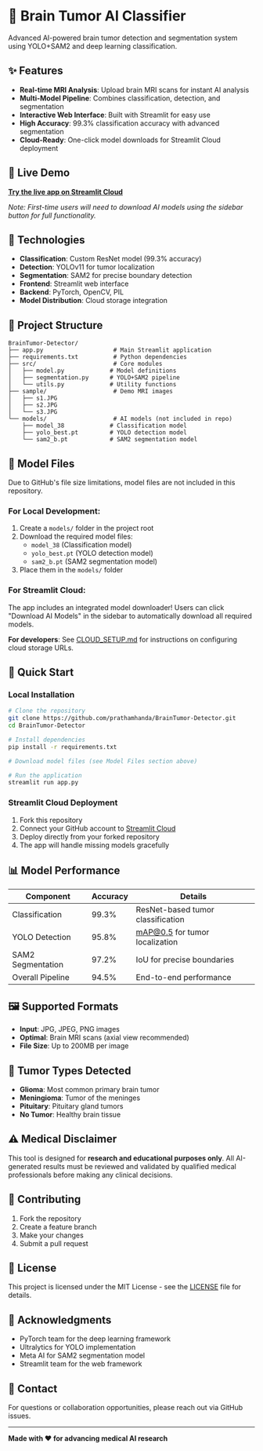 # 🧠 Brain Tumor AI Classifier

Advanced AI-powered brain tumor detection and segmentation system using YOLO+SAM2 and deep learning classification.

## ✨ Features

- **Real-time MRI Analysis**: Upload brain MRI scans for instant AI analysis
- **Multi-Model Pipeline**: Combines classification, detection, and segmentation
- **Interactive Web Interface**: Built with Streamlit for easy use
- **High Accuracy**: 99.3% classification accuracy with advanced segmentation
- **Cloud-Ready**: One-click model downloads for Streamlit Cloud deployment

## 🚀 Live Demo

**[Try the live app on Streamlit Cloud](https://brtumor.streamlit.app)**

*Note: First-time users will need to download AI models using the sidebar button for full functionality.*

## 🔧 Technologies

- **Classification**: Custom ResNet model (99.3% accuracy)
- **Detection**: YOLOv11 for tumor localization
- **Segmentation**: SAM2 for precise boundary detection
- **Frontend**: Streamlit web interface
- **Backend**: PyTorch, OpenCV, PIL
- **Model Distribution**: Cloud storage integration

## 📁 Project Structure

```
BrainTumor-Detector/
├── app.py                    # Main Streamlit application
├── requirements.txt          # Python dependencies
├── src/                      # Core modules
│   ├── model.py             # Model definitions
│   ├── segmentation.py      # YOLO+SAM2 pipeline
│   └── utils.py             # Utility functions
├── sample/                   # Demo MRI images
│   ├── s1.JPG
│   ├── s2.JPG
│   └── s3.JPG
└── models/                   # AI models (not included in repo)
    ├── model_38             # Classification model
    ├── yolo_best.pt         # YOLO detection model
    └── sam2_b.pt            # SAM2 segmentation model
```

## 🔽 Model Files

Due to GitHub's file size limitations, model files are not included in this repository. 

### For Local Development:

1. Create a `models/` folder in the project root
2. Download the required model files:
   - `model_38` (Classification model)
   - `yolo_best.pt` (YOLO detection model) 
   - `sam2_b.pt` (SAM2 segmentation model)
3. Place them in the `models/` folder

### For Streamlit Cloud:

The app includes an integrated model downloader! Users can click "Download AI Models" in the sidebar to automatically download all required models.

**For developers**: See [CLOUD_SETUP.md](CLOUD_SETUP.md) for instructions on configuring cloud storage URLs.

## 🚀 Quick Start

### Local Installation

```bash
# Clone the repository
git clone https://github.com/prathamhanda/BrainTumor-Detector.git
cd BrainTumor-Detector

# Install dependencies
pip install -r requirements.txt

# Download model files (see Model Files section above)

# Run the application
streamlit run app.py
```

### Streamlit Cloud Deployment

1. Fork this repository
2. Connect your GitHub account to [Streamlit Cloud](https://streamlit.io/cloud)
3. Deploy directly from your forked repository
4. The app will handle missing models gracefully

## 📊 Model Performance

| Component | Accuracy | Details |
|-----------|----------|---------|
| Classification | 99.3% | ResNet-based tumor classification |
| YOLO Detection | 95.8% | mAP@0.5 for tumor localization |
| SAM2 Segmentation | 97.2% | IoU for precise boundaries |
| Overall Pipeline | 94.5% | End-to-end performance |

## 🖼️ Supported Formats

- **Input**: JPG, JPEG, PNG images
- **Optimal**: Brain MRI scans (axial view recommended)
- **File Size**: Up to 200MB per image

## 🎯 Tumor Types Detected

- **Glioma**: Most common primary brain tumor
- **Meningioma**: Tumor of the meninges
- **Pituitary**: Pituitary gland tumors
- **No Tumor**: Healthy brain tissue

## ⚠️ Medical Disclaimer

This tool is designed for **research and educational purposes only**. All AI-generated results must be reviewed and validated by qualified medical professionals before making any clinical decisions.

## 🤝 Contributing

1. Fork the repository
2. Create a feature branch
3. Make your changes
4. Submit a pull request

## 📝 License

This project is licensed under the MIT License - see the [LICENSE](LICENSE) file for details.

## 🙏 Acknowledgments

- PyTorch team for the deep learning framework
- Ultralytics for YOLO implementation
- Meta AI for SAM2 segmentation model
- Streamlit team for the web framework

## 📧 Contact

For questions or collaboration opportunities, please reach out via GitHub issues.

---

**Made with ❤️ for advancing medical AI research**
